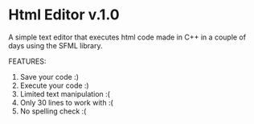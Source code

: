 # Html Editor v.1.0
A simple text editor that executes html code made in C++ in a couple of days using the SFML library.

FEATURES:
1) Save your code :)
2) Execute your code :)
1) Limited text manipulation :(
2) Only 30 lines to work with :(
3) No spelling check :(
